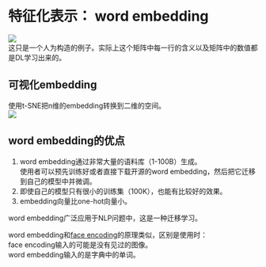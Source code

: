# 特征化表示： word embedding

![](/assets/images/Chapter10/40.png)  
这只是一个人为构造的例子。实际上这个矩阵中每一行的含义以及矩阵中的数值都是DL学习出来的。  

## 可视化embedding

使用t-SNE把n维的embedding转换到二维的空间。  
![](/assets/images/Chapter10/41.png)  

## word embedding的优点  

1. word embedding通过非常大量的语料库（1-100B）生成。  
使用者可以预先训练好或者直接下载开源的word embedding，然后把它迁移到自己的模型中并微调。  
2. 即使自己的模型只有很小的训练集（100K），也能有比较好的效果。  
3. embedding向量比one-hot向量小。  

word embedding广泛应用于NLP问题中，这是一种迁移学习。  

word embedding和[face encoding](https://windmissing.github.io/DeepLearningNotes/CV/Face/Siamese.html)的原理类似，区别是使用时：  
face encoding输入的可能是没有见过的图像。  
word embedding输入的是字典中的单词。  
